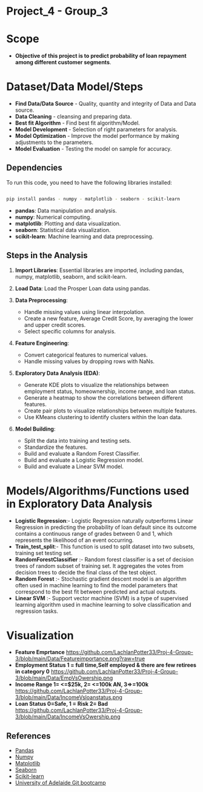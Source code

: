 
# <b>Project_4 - Group_3</b>

# <b>Scope</b>
 - <b> Objective of this project is to predict probability of loan repayment among different customer segments</b>.

 # <b>Dataset/Data Model/Steps</b>
- <b>Find Data/Data Source</b> - Quality, quantity and integrity of Data and Data source.
- <b>Data Cleaning</b> - cleansing and preparing data.
- <b>Best fit Algorithm</b> - Find best fit algorithm/Model.
- <b>Model Development</b> - Selection of right parameters for analysis.
- <b>Model Optimization</b> - Improve the model performance by making adjustments to the parameters.
- <b>Model Evaluation</b> - Testing the model on sample for accuracy.

## Dependencies

To run this code, you need to have the following libraries installed:

```bash

pip install pandas - numpy - matplotlib - seaborn - scikit-learn

```
- **pandas**: Data manipulation and analysis.
- **numpy**: Numerical computing.
- **matplotlib**: Plotting and data visualization.
- **seaborn**: Statistical data visualization.
- **scikit-learn**: Machine learning and data preprocessing.

## Steps in the Analysis

1. **Import Libraries**:
   Essential libraries are imported, including pandas, numpy, matplotlib, seaborn, and scikit-learn.

2. **Load Data**:
   Load the Prosper Loan data using pandas.

3. **Data Preprocessing**:
   - Handle missing values using linear interpolation.
   - Create a new feature, Average Credit Score, by averaging the lower and upper credit scores.
   - Select specific columns for analysis.

4. **Feature Engineering**:
   - Convert categorical features to numerical values.
   - Handle missing values by dropping rows with NaNs.

5. **Exploratory Data Analysis (EDA)**:
   - Generate KDE plots to visualize the relationships between employment status, homeownership, income range, and loan status.
   - Generate a heatmap to show the correlations between different features.
   - Create pair plots to visualize relationships between multiple features.
   - Use KMeans clustering to identify clusters within the loan data.

6. **Model Building**:
   - Split the data into training and testing sets.
   - Standardize the features.
   - Build and evaluate a Random Forest Classifier.
   - Build and evaluate a Logistic Regression model.
   - Build and evaluate a Linear SVM model.


# <b>Models/Algorithms/Functions used in Exploratory Data Analysis</b>
- <b>Logistic Regression</b>:- Logistic Regression naturally outperforms Linear Regression in predicting the probability of loan default since its outcome contains a continuous range of grades between 0 and 1, which represents the likelihood of an event occurring.
- <b>Train_test_split</b>:- This function is used to split dataset into two subsets, training set testing set. 
- <b>RandomForestClassifier</b> :- Random forest classifier is a set of decision trees of random subset of training set. It aggregates the votes from decision trees to decide the final class of the test object.
- <b>Random Forest</b> :- Stochastic gradient descent model is an algorithm often used in machine learning to find the model parameters that correspond to the best fit between predicted and actual outputs.
- <b>Linear SVM</b> :- Support vector machine (SVM) is a type of supervised learning algorithm used in machine learning to solve classification and regression tasks.

# <b>Visualization</b>
- <b>Feature Emprtance</b>
  https://github.com/LachlanPotter33/Proj-4-Group-3/blob/main/Data/Featureimportance.png?raw=true
- <b>Employment Status 1 = full time,Self employed & there are few retirees in category 0</b>
  https://github.com/LachlanPotter33/Proj-4-Group-3/blob/main/Data/EmpVsOwership.png
- <b>Income Range 1= <=$25k, 2= <=100k AN, 3=>=100k </b>
  https://github.com/LachlanPotter33/Proj-4-Group-3/blob/main/Data/IncomeVsloanstatus.png
- <b>Loan Status 0=Safe, 1 = Risk 2= Bad</b>
  https://github.com/LachlanPotter33/Proj-4-Group-3/blob/main/Data/IncomeVsOwership.png


## References

- [Pandas](https://pandas.pydata.org/docs/)
- [Numpy](https://numpy.org/doc/)
- [Matplotlib](https://matplotlib.org/stable/contents.html)
- [Seaborn](https://seaborn.pydata.org/)
- [Scikit-learn](https://scikit-learn.org/stable/documentation.html)
- [University of Adelaide Git bootcamp](https://git.bootcampcontent.com/University-of-Adelaide/UADEL-VIRT-DATA-PT-12-2023-U-LOLC)